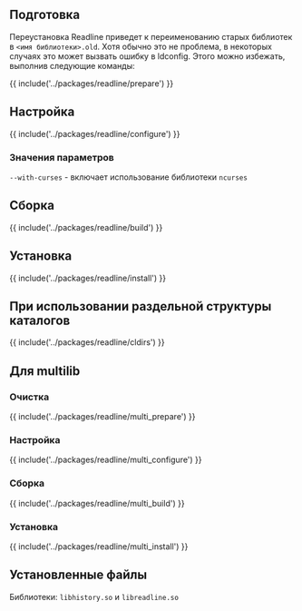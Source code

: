<pkg :name="'readline'" instsize showsbu2></pkg>

## Подготовка

Переустановка Readline приведет к переименованию старых библиотек в `<имя библиотеки>.old`. Хотя обычно это не проблема, в некоторых случаях это может вызвать ошибку в ldconfig. Этого можно избежать, выполнив следующие команды:

{{ include('../packages/readline/prepare') }}

## Настройка

{{ include('../packages/readline/configure') }}

### Значения параметров

`--with-curses` - включает использование библиотеки `ncurses`

## Сборка

{{ include('../packages/readline/build') }}

## Установка

{{ include('../packages/readline/install') }}

## При использовании раздельной структуры каталогов

{{ include('../packages/readline/cldirs') }}

## Для multilib

### Очистка

{{ include('../packages/readline/multi_prepare') }}

### Настройка

{{ include('../packages/readline/multi_configure') }}

### Сборка

{{ include('../packages/readline/multi_build') }}

### Установка

{{ include('../packages/readline/multi_install') }}

## Установленные файлы

Библиотеки: `libhistory.so` и `libreadline.so`


